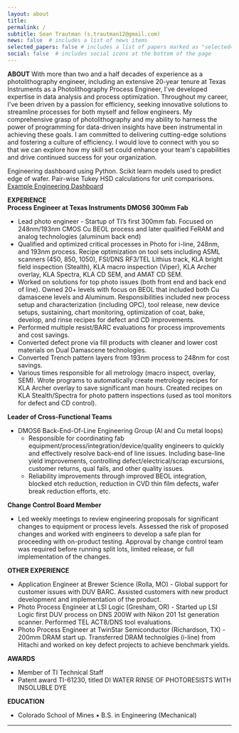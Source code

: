 ```yaml
---
layout: about
title: 
permalink: /
subtitle: Sean Trautman (s.trautman12@gmail.com)
news: false  # includes a list of news items
selected_papers: false # includes a list of papers marked as "selected={true}"
social: false  # includes social icons at the bottom of the page
---
```


**ABOUT**
With more than two and a half decades of experience as a photolithography engineer, including an extensive 20-year tenure at Texas Instruments as a Photolithography Process Engineer, I've developed expertise in data analysis and process optimization. Throughout my career, I've been driven by a passion for efficiency, seeking innovative solutions to streamline processes for both myself and fellow engineers. My comprehensive grasp of photolithography and my ability to harness the power of programming for data-driven insights have been instrumental in achieving these goals. I am committed to delivering cutting-edge solutions and fostering a culture of efficiency. I would love to connect with you so that we can explore how my skill set could enhance your team's capabilities and drive continued success for your organization.  

Engineering dashboard using Python. Scikit learn models used to predict edge of wafer. Pair-wise Tukey HSD calculations for unit comparisons.
[Example Engineering Dashboard](https://straut12.pythonanywhere.com/)

**EXPERIENCE**  
**Process Engineer at Texas Instruments DMOS6 300mm Fab**  
* Lead photo engineer - Startup of TI’s first 300mm fab. Focused on 248nm/193nm CMOS Cu BEOL process and later qualified FeRAM and analog technologies (aluminum back end)   
* Qualified and optimized critical processes in Photo for i-line, 248nm, and 193nm process.  Recipe optimization on tool sets including ASML scanners (450, 850, 1050), FSI/DNS RF3/TEL Lithius track, KLA bright field inspection (Stealth), KLA macro inspection (Viper), KLA Archer overlay, KLA Spectra, KLA CD SEM, and AMAT CD SEM.
* Worked on solutions for top photo issues (both front end and back end of line).  Owned 20+ levels with focus on BEOL that included both Cu damascene levels and Aluminum.  Responsibilities included new process setup and characterization (including OPC), tool release, new device setups, sustaining, chart monitoring, optimization of coat, bake, develop, and rinse recipes for defect and CD improvements.
* Performed multiple resist/BARC evaluations for process improvements and cost savings. 
* Converted defect prone via fill products with cleaner and lower cost materials on Dual Damascene technologies.
* Converted Trench pattern layers from 193nm process to 248nm for cost savings.
* Various times responsible for all metrology (macro inspect, overlay, SEM).  Wrote programs to automatically create metrology recipes for KLA Archer overlay to save significant man hours.  Created recipes on KLA Stealth/Spectra for photo pattern inspections (used as tool monitors for defect and CD control).

**Leader of Cross-Functional Teams**  
* DMOS6 Back-End-Of-Line Engineering Group (Al and Cu metal loops) 
    * Responsible for coordinating fab equipment/process/integration/device/quality engineers to quickly and effectively resolve back-end of line issues.  Including base-line yield improvements, controlling defect/electrical/scrap excursions, customer returns, qual fails, and other quality issues.
    * Reliability improvements through improved BEOL integration, blocked etch reduction, reduction in CVD thin film defects, wafer break reduction efforts, etc.

**Change Control Board Member**  
* Led weekly meetings to review engineering proposals for significant changes to equipment or process levels. Assessed the risk of proposed changes and worked with engineers to develop a safe plan for proceeding with on-product testing. Approval by change control team was required before running split lots, limited release, or full implementation of the changes.

**OTHER EXPERIENCE**  
* Application Engineer at Brewer Science (Rolla, MO) - Global support for customer issues with DUV BARC. Assisted customers with new product development and implementation of the product.
* Photo Process Engineer at LSI Logic (Gresham, OR) - Started up LSI Logic first DUV process on DNS 200W with Nikon 201 1st generation scanner.  Performed TEL ACT8/DNS tool evaluations.
* Photo Process Engineer at TwinStar Semiconductor (Richardson, TX) - 200mm DRAM start up. Transferred DRAM technolgies (i-line) from Hitachi and worked on key defect projects to achieve benchmark yields.

**AWARDS**  
* Member of TI Technical Staff 
* Patent award TI-61230, titled DI WATER RINSE OF PHOTORESISTS WITH INSOLUBLE DYE 

**EDUCATION**
* Colorado School of Mines ▪ B.S. in Engineering (Mechanical)


--------------------------------